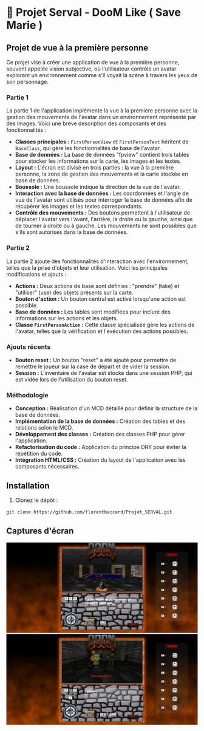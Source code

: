 # 🔫 Projet Serval - DooM Like ( Save Marie ) 

## Projet de vue à la première personne

Ce projet vise à créer une application de vue à la première personne, souvent appelée vision subjective, où l'utilisateur contrôle un avatar explorant un environnement comme s'il voyait la scène à travers les yeux de son personnage.

### Partie 1

La partie 1 de l'application implémente la vue à la première personne avec la gestion des mouvements de l'avatar dans un environnement représenté par des images. Voici une brève description des composants et des fonctionnalités :

- **Classes principales :** `FirstPersonView` et `FirstPersonText` héritent de `BaseClass`, qui gère les fonctionnalités de base de l'avatar.
- **Base de données :** La base de données "fpview" contient trois tables pour stocker les informations sur la carte, les images et les textes.
- **Layout :** L'écran est divisé en trois parties : la vue à la première personne, la zone de gestion des mouvements et la carte stockée en base de données.
- **Boussole :** Une boussole indique la direction de la vue de l'avatar.
- **Interaction avec la base de données :** Les coordonnées et l'angle de vue de l'avatar sont utilisés pour interroger la base de données afin de récupérer les images et les textes correspondants.
- **Contrôle des mouvements :** Des boutons permettent à l'utilisateur de déplacer l'avatar vers l'avant, l'arrière, la droite ou la gauche, ainsi que de tourner à droite ou à gauche. Les mouvements ne sont possibles que s'ils sont autorisés dans la base de données.

### Partie 2

La partie 2 ajoute des fonctionnalités d'interaction avec l'environnement, telles que la prise d'objets et leur utilisation. Voici les principales modifications et ajouts :

- **Actions :** Deux actions de base sont définies : "prendre" (take) et "utiliser" (use) des objets présents sur la carte.
- **Bouton d'action :** Un bouton central est activé lorsqu'une action est possible.
- **Base de données :** Les tables sont modifiées pour inclure des informations sur les actions et les objets.
- **Classe `FirstPersonAction` :** Cette classe spécialisée gère les actions de l'avatar, telles que la vérification et l'exécution des actions possibles.

### Ajouts récents

- **Bouton reset :** Un bouton "reset" a été ajouté pour permettre de remettre le joueur sur la case de départ et de vider la session.
- **Session :** L'inventaire de l'avatar est stocké dans une session PHP, qui est vidée lors de l'utilisation du bouton reset.

### Méthodologie

- **Conception :** Réalisation d'un MCD détaillé pour définir la structure de la base de données.
- **Implémentation de la base de données :** Création des tables et des relations selon le MCD.
- **Développement des classes :** Création des classes PHP pour gérer l'application.
- **Refactorisation du code :** Application du principe DRY pour éviter la répétition du code.
- **Intégration HTML/CSS :** Création du layout de l'application avec les composants nécessaires.

## Installation

1. Clonez le dépôt :

```bash
git clone https://github.com/florentbaccard/Projet_SERVAL.git
```

## Captures d'écran

![ScreenShoot](Screen/Screen-START.png)
![ScreenShoot](Screen/Screen-END.png)